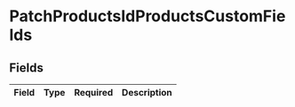 # PatchProductsIdProductsCustomFields


## Fields

| Field       | Type        | Required    | Description |
| ----------- | ----------- | ----------- | ----------- |